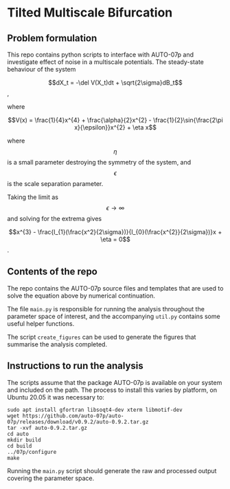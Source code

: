 # Tilted Multiscale Bifurcation
## Problem formulation
This repo contains python scripts to interface with AUTO-07p and investigate effect of noise in a multiscale potentials.
The steady-state behaviour of the system

$$dX_t = -\del V(X_t)dt + \sqrt{2\sigma}dB_t$$,

where

$$V(x) = \frac{1}{4}x^{4} + \frac{\alpha}{2}x^{2} - \frac{1}{2}\sin{\frac{2\pi x}{\epsilon}}x^{2} + \eta x$$

where $$\eta$$ is a small parameter destroying the symmetry of the system, and $$\epsilon$$ is the scale separation
parameter.

Taking the limit as $$\epsilon \rightarrow \infty$$ and solving for the extrema gives

$$x^{3} - \frac{I_{1}(\frac{x^2}{2\sigma})}{I_{0}(\frac{x^{2}}{2\sigma})}x + \eta = 0$$.

## Contents of the repo
The repo contains the AUTO-07p source files and templates that are used to solve the equation above by numerical
continuation. 

The file `main.py` is responsible for running the analysis throughout the parameter space of interest, and the 
accompanying `util.py` contains some useful helper functions.

The script `create_figures` can be used to generate the figures that summarise the analysis completed.

## Instructions to run the analysis
The scripts assume that the package AUTO-07p is available on your system and included on the path. The process to 
install this varies by platform, on Ubuntu 20.05 it was necessary to:

```
sudo apt install gfortran libsoqt4-dev xterm libmotif-dev
wget https://github.com/auto-07p/auto-07p/releases/download/v0.9.2/auto-0.9.2.tar.gz
tar -xvf auto-0.9.2.tar.gz
cd auto
mkdir build
cd build
../07p/configure
make
```

Running the `main.py` script should generate the raw and processed output covering the parameter space.
